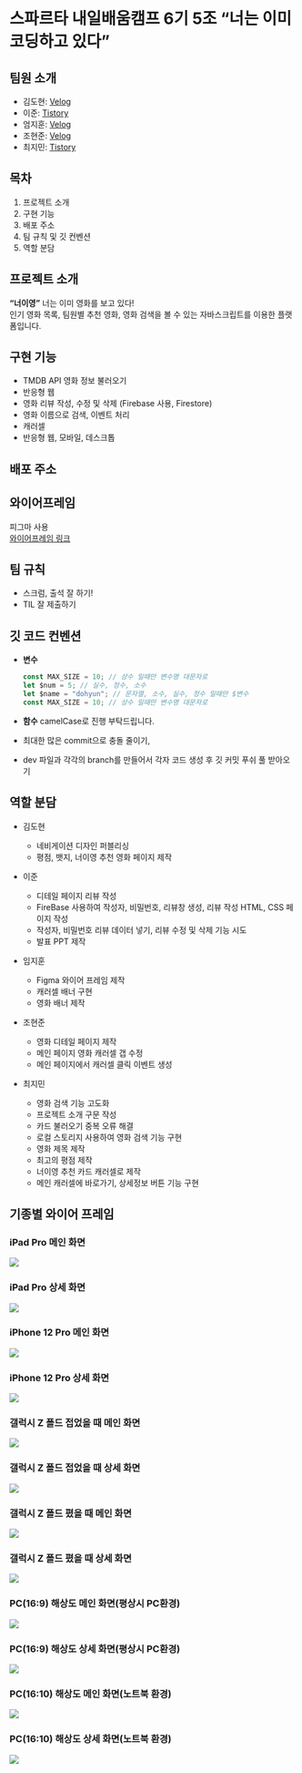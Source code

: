 # 스파르타 내일배움캠프 6기 5조 “너는 이미 코딩하고 있다”

## 팀원 소개

- 김도현: [Velog](https://velog.io/@hot5667/posts)
- 이준: [Tistory](https://www.tistory.com/member/blog)
- 엄지훈: [Velog](https://velog.io/@djawlgns0924/posts)
- 조현준: [Velog](https://velog.io/@johj703/posts)
- 최지민: [Tistory](https://choijming21.tistory.com)

## 목차

1. 프로젝트 소개
2. 구현 기능
3. 배포 주소
4. 팀 규칙 및 깃 컨벤션
5. 역할 분담

## 프로젝트 소개

**“너이영”** 너는 이미 영화를 보고 있다!  
인기 영화 목록, 팀원별 추천 영화, 영화 검색을 볼 수 있는 자바스크립트를 이용한 플랫폼입니다.

## 구현 기능

- TMDB API 영화 정보 불러오기
- 반응형 웹
- 영화 리뷰 작성, 수정 및 삭제 (Firebase 사용, Firestore)
- 영화 이름으로 검색, 이벤트 처리
- 캐러셀
- 반응형 웹, 모바일, 데스크톱

## 배포 주소

## 와이어프레임

피그마 사용  
[와이어프레임 링크](https://www.figma.com/design/VUlsHs7mn6qfRHtk1qZ0ht/Untitled?node-id=0-1&t=U7HTrdgbZVIiVZNV-1)

## 팀 규칙

- 스크럼, 출석 잘 하기!
- TIL 잘 제출하기

## 깃 코드 컨벤션

- **변수**
  ```javascript
  const MAX_SIZE = 10; // 상수 일때만 변수명 대문자로
  let $num = 5; // 실수, 정수, 소수
  let $name = "dohyun"; // 문자열, 소수, 실수, 정수 일때만 $변수
  const MAX_SIZE = 10; // 상수 일때만 변수명 대문자로

- **함수**
  camelCase로 진행 부탁드립니다.

- 최대한 많은 commit으로 충돌 줄이기, 
- dev 파일과 각각의 branch를 만들어서 각자 코드 생성 후
  깃 커밋 푸쉬 풀 받아오기

## 역할 분담
  - 김도현
      - 네비게이션 디자인 퍼블리싱
      - 평점, 뱃지, 너이영 추천 영화 페이지 제작

  - 이준
      - 디테일 페이지 리뷰 작성
      - FireBase 사용하여 작성자, 비밀번호, 리뷰창 생성, 리뷰 작성 HTML, CSS 페이지 작성
      - 작성자, 비밀번호 리뷰 데이터 넣기, 리뷰 수정 및 삭제 기능 시도
      - 발표 PPT 제작

  - 임지훈
      - Figma 와이어 프레임 제작
      - 캐러셀 배너 구현
      - 영화 배너 제작

  - 조현준
      - 영화 디테일 페이지 제작
      - 메인 페이지 영화 캐러셀 갭 수정
      - 메인 페이지에서 캐러셀 클릭 이벤트 생성

  - 최지민
      - 영화 검색 기능 고도화
      - 프로젝트 소개 구문 작성
      - 카드 불러오기 중복 오류 해결
      - 로컬 스토리지 사용하여 영화 검색 기능 구현
      - 영화 제목 제작
      - 최고의 평점 제작
      - 너이영 추천 카드 캐러셀로 제작
      - 메인 캐러셀에 바로가기, 상세정보 버튼 기능 구현


## 기종별 와이어 프레임

### iPad Pro 메인 화면
<img src="https://velog.velcdn.com/images/johj703/post/7f392caa-0f2b-4196-a2e4-c9d0d44b12f4/image.png" />

### iPad Pro 상세 화면
<img src="https://velog.velcdn.com/images/johj703/post/e658a6b4-71b1-4325-b66c-9777c8f57e5b/image.png" />

### iPhone 12 Pro 메인 화면
<img src="https://velog.velcdn.com/images/johj703/post/d92b2d91-fa26-49ef-ba14-8e238d440301/image.png" />

### iPhone 12 Pro 상세 화면
<img src="https://velog.velcdn.com/images/johj703/post/f6968d89-e282-41fe-b474-27b2eac3beb0/image.png" />

### 갤럭시 Z 폴드 접었을 때 메인 화면
<img src="https://velog.velcdn.com/images/johj703/post/b9966846-ce63-4de8-a6a1-82b8b4450db4/image.png" />

### 갤럭시 Z 폴드 접었을 때 상세 화면
<img src="https://velog.velcdn.com/images/johj703/post/64ab3161-cc15-4dc4-be82-09ebc5546337/image.png" />

### 갤럭시 Z 폴드 폈을 때 메인 화면
<img src="https://velog.velcdn.com/images/johj703/post/25f96896-91dc-4230-95f8-1937266d1b19/image.png" />

### 갤럭시 Z 폴드 폈을 때 상세 화면
<img src="https://velog.velcdn.com/images/johj703/post/b78bc7ef-fc88-4b1b-8528-5ad42db9910a/image.png" />

### PC(16:9) 해상도 메인 화면(평상시 PC환경)
<img src="https://velog.velcdn.com/images/johj703/post/6079dedb-634a-4f6c-888f-b4f29031d071/image.png" />

### PC(16:9) 해상도 상세 화면(평상시 PC환경)
<img src="https://velog.velcdn.com/images/johj703/post/83049853-9fe7-4166-925c-73727dfbd4e4/image.png" />

### PC(16:10) 해상도 메인 화면(노트북 환경)
<img src="https://velog.velcdn.com/images/johj703/post/9ad77493-3983-45af-ab80-0aa2017be4a2/image.png" />

### PC(16:10) 해상도 상세 화면(노트북 환경)
<img src="https://velog.velcdn.com/images/johj703/post/cd61e055-808c-4e3b-8678-0988491b7d24/image.png" />
